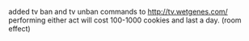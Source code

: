 added tv ban and tv unban commands to http://tv.wetgenes.com/ performing either act will cost 100-1000 cookies and last a day. (room effect)